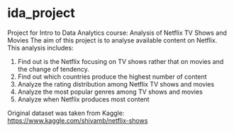 # ida_project
Project for Intro to Data Analytics course: Analysis of Netflix TV Shows and Movies
The aim of this project is to analyse available content on Netflix. 
This analysis includes: 
1. Find out is the Netflix focusing on TV shows rather that on movies and the change of tendency.
2. Find out which countries produce the highest number of content
3. Analyze the rating distribution among Netflix TV shows and movies
4. Analyze the most popular genres among TV shows and movies
5. Analyze when Netflix produces most content

Original dataset was taken from Kaggle: https://www.kaggle.com/shivamb/netflix-shows
